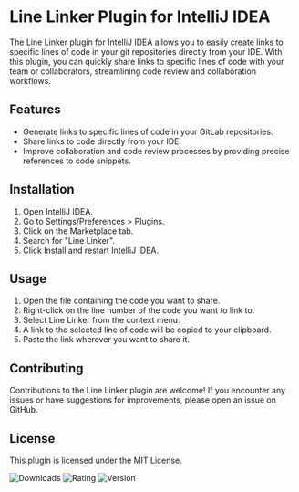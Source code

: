 # Line Linker Plugin for IntelliJ IDEA
The Line Linker plugin for IntelliJ IDEA allows you to easily create links to specific lines of code in your git repositories directly from your IDE. With this plugin, you can quickly share links to specific lines of code with your team or collaborators, streamlining code review and collaboration workflows.

## Features
- Generate links to specific lines of code in your GitLab repositories.
- Share links to code directly from your IDE.
- Improve collaboration and code review processes by providing precise references to code snippets.
  
## Installation
1. Open IntelliJ IDEA.
2. Go to Settings/Preferences > Plugins.
3. Click on the Marketplace tab.
4. Search for "Line Linker".
5. Click Install and restart IntelliJ IDEA.

## Usage
1. Open the file containing the code you want to share.
2. Right-click on the line number of the code you want to link to.
3. Select Line Linker from the context menu.
4. A link to the selected line of code will be copied to your clipboard.
5. Paste the link wherever you want to share it.

## Contributing
Contributions to the Line Linker plugin are welcome! If you encounter any issues or have suggestions for improvements, please open an issue on GitHub.

## License
This plugin is licensed under the MIT License.

![Downloads](https://img.shields.io/jetbrains/plugin/d/com.reneroboter.linklinker)
![Rating](https://img.shields.io/jetbrains/plugin/r/rating/com.reneroboter.linklinker)
![Version](https://img.shields.io/jetbrains/plugin/v/com.reneroboter.linklinker)